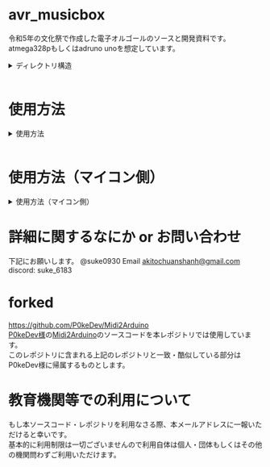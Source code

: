 # avr_musicbox
令和5年の文化祭で作成した電子オルゴールのソースと開発資料です。
atmega328pもしくはadruno unoを想定しています。





<details><summary>ディレクトリ構造</summary>





-   /Midi2Arduino_original
    -   
    フォーク元のレポジトリ(Midi2Arduino)です。
-   /midi_converter
    -   
    既存のMIDIの音が被っている部分（同時発音の和音ではありません）を自動的に除去するツールのソースコードです。
    -   使用方法 
    
        converte.exeにmidiファイルをドラッグ&ドロップするとedit.midという変換後ファイルがの生成されます。
        同時発音和音は手動で除去しなくてはいけないことに留意してください。
        和音がある場合正常に動作しません

-   /midi
    -   
    -   今回使用したmidiです。
    -   権利的に危ないものは必要な際に別途記載します

-   /arduino/MidiPlayer
    -   
    -   実際の変換に使うソフト（midi2adruno）です。
    元のソースコードから一部改変されており、使うピンやボタンを使った再生/停止システムなどがあるのでソースコードは改変しないことをおすすめします。（あなたがarduinoに関する関する教養がある場合はむしろこのコードを改善してください）

</details>
</br>

# 使用方法
<details><summary>使用方法</summary>
1. まず変換したいmidiを用意します
<br>
2. 変換したいmidiを2チャネルのみに絞り、同時発音（発音位置が同じ）和音を消します
<br>
<br>
この作業には<a href=https://takabosoft.com/domino>Domino</a>を推奨します
<br>
<br>
3. converte.exeに編集したmidiをドラッグ&ドロップします
<br>
4. (推奨)converte.exeが吐き出したedit.midをリネームします
<br>
5. run.batでmidiを変換します。<br>

### 注意点
元のコードでは12番と9番をスピーカーのピンにアサインしています。
なにか特別な改変がない限り、これらにアサインしてください。
（dominoを用いた場合、トラック0が虚無のトラックになることがあります。この場合はどこにアサインしても問題ありません）
なんならあとからmelody.hを修正してもおｋ
<br>
<br>
6. arduino ideで読み込ませ、hex書き出しもしくは書き込みをする
## 注意点
![img](https://github.com/suke0930/avr_musicbox/assets/121690168/2ab1f0bb-a36f-4e41-a3f2-30ff72e2e766)
</br>
このように一つも音が存在しないトラックが生成される場合があります。
これらは不要なので、定義をすべて消してください。

### 修正例
</br>

![img](https://github.com/suke0930/avr_musicbox/assets/121690168/16b0c778-884d-4c9f-b054-f762708c4ae2)
</details>
<br>

# 使用方法（マイコン側）
<details><summary>使用方法（マイコン側）</summary>

1. VCCとGNDに配線をします。AVCCとかアナログ側のGNDはいらないはず<br>
2. 13版にLEDを配置します。<br>
3. 9番と12番にそれぞれスピーカーを配置します。<br>
4. 0番にスイッチを繋げます。INPUT_PULLUPが指定されているので片方はGNDに繋いでください。<br>
5. (必要に応じて)水晶を繋げます。<br>
6. スイッチを押します。動かないなら何かがおかしいです。<br>
</details>

# 詳細に関するなにか or お問い合わせ
下記にお願いします。
@suke0930
Email akitochuanshanh@gmail.com
discord: suke_6183

# forked
https://github.com/P0keDev/Midi2Arduino
<br>
<a href="https://github.com/P0keDev">P0keDev様</a>の<a href="https://github.com/P0keDev/Midi2Arduino">Midi2Arduino</a>のソースコードを本レポジトリでは使用しています。<br>
このレポジトリに含まれる上記のレポジトリと一致・酷似している部分はP0keDev様に帰属するものとします。

# 教育機関等での利用について
もし本ソースコード・レポジトリを利用なさる際、本メールアドレスに一報いただけると幸いです。<br>
基本的に利用制限は一切ございませんので利用自体は個人・団体もしくはその他の機関問わずご利用いただけます。